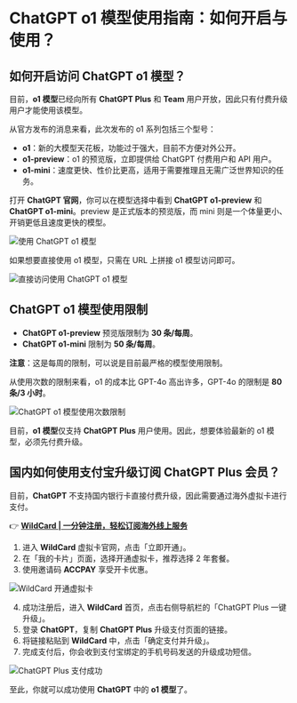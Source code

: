 # ChatGPT o1 模型使用指南：如何开启与使用？

## 如何开启访问 ChatGPT o1 模型？

目前，**o1 模型**已经向所有 **ChatGPT Plus** 和 **Team** 用户开放，因此只有付费升级用户才能使用该模型。

从官方发布的消息来看，此次发布的 o1 系列包括三个型号：

- **o1**：新的大模型天花板，功能过于强大，目前不方便对外公开。
- **o1-preview**：o1 的预览版，立即提供给 ChatGPT 付费用户和 API 用户。
- **o1-mini**：速度更快、性价比更高，适用于需要推理且无需广泛世界知识的任务。

打开 **ChatGPT 官网**，你可以在模型选择中看到 **ChatGPT o1-preview** 和 **ChatGPT o1-mini**。preview 是正式版本的预览版，而 mini 则是一个体量更小、开销更低且速度更快的模型。

![使用 ChatGPT o1 模型](https://bbtdd.com/img/55970047845.webp)

如果想要直接使用 o1 模型，只需在 URL 上拼接 o1 模型访问即可。

![直接访问使用 ChatGPT o1 模型](https://bbtdd.com/img/326302767489339.webp)

## ChatGPT o1 模型使用限制

- **ChatGPT o1-preview** 预览版限制为 **30 条/每周**。
- **ChatGPT o1-mini** 限制为 **50 条/每周**。

**注意**：这是每周的限制，可以说是目前最严格的模型使用限制。

从使用次数的限制来看，o1 的成本比 GPT-4o 高出许多，GPT-4o 的限制是 **80 条/3 小时**。

![ChatGPT o1 模型使用次数限制](https://bbtdd.com/img/272951210.webp)

目前，**o1 模型**仅支持 **ChatGPT Plus** 用户使用。因此，想要体验最新的 o1 模型，必须先付费升级。

## 国内如何使用支付宝升级订阅 ChatGPT Plus 会员？

目前，**ChatGPT** 不支持国内银行卡直接付费升级，因此需要通过海外虚拟卡进行支付。

👉 **[WildCard | 一分钟注册，轻松订阅海外线上服务](https://bbtdd.com/WildCard)**

1. 进入 **WildCard** 虚拟卡官网，点击「立即开通」。
2. 在「我的卡片」页面，选择开通虚拟卡，推荐选择 2 年套餐。
3. 使用邀请码 **ACCPAY** 享受开卡优惠。

![WildCard 开通虚拟卡](https://bbtdd.com/img/42047607686.webp)

4. 成功注册后，进入 **WildCard** 首页，点击右侧导航栏的「ChatGPT Plus 一键升级」。
5. 登录 **ChatGPT**，复制 **ChatGPT Plus** 升级支付页面的链接。
6. 将链接粘贴到 **WildCard** 中，点击「确定支付并升级」。
7. 完成支付后，你会收到支付宝绑定的手机号码发送的升级成功短信。

![ChatGPT Plus 支付成功](https://bbtdd.com/img/8956715283362.webp)

至此，你就可以成功使用 **ChatGPT** 中的 **o1 模型**了。